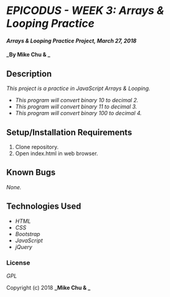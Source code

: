 # _EPICODUS - WEEK 3: Arrays & Looping Practice_

#### _Arrays & Looping Practice Project, March 27, 2018_

#### _By Mike Chu & _

## Description

_This project is a practice in JavaScript Arrays & Looping._
* _This program will convert binary 10 to decimal 2._
* _This program will convert binary 11 to decimal 3._
* _This program will convert binary 100 to decimal 4._

## Setup/Installation Requirements

1. Clone repository.
2. Open index.html in web browser.

## Known Bugs

_None._

## Technologies Used

* _HTML_
* _CSS_
* _Bootstrap_
* _JavaScript_
* _jQuery_


### License

*GPL*

Copyright (c) 2018 **_Mike Chu & _**
